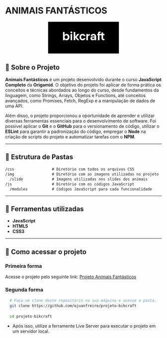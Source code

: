# ANIMAIS FANTÁSTICOS
<p align = "center">
  <img src = "https://github.com/ojuanfreire/projeto-bikcraft/blob/main/img/bikcraft.jpg" alt = "Bikcraft" tittle = "Bikcraft">
</p> 

## 📕 Sobre o Projeto
  **Animais Fantásticos** é um projeto desenvolvido durante o curso **JavaScript Completo** da **Origamid**. 
  O objetivo do projeto foi aplicar de forma prática os conceitos e técnicas abordados ao longo do curso, 
  desde fundamentos da linguagem, como Strings, Arrays, Objetos e Functions, até conceitos avançados, como Promises, Fetch, RegExp e a manipulação de dados de uma API.

  Além disso, o projeto proporcionou a oportunidade de aprender e utilizar diversas ferramentas essenciais para o desenvolvimento de software. 
  Foi possível aplicar o **Git** e o **GitHub** para o versionamento de código, utilizar o **ESLint** para garantir a padronização do código, 
  empregar o **Node** na criação de scripts do projeto e automatizar tarefas com o **NPM**.

  ---

  ## 📁 Estrutura de Pastas
  ```
  /css                 # Diretório com todos os arquivos CSS
  /img                 # Diretório com as imagens utilizadas no projeto
    /slide             # Imagens utilizadas nos slides dos animais
  /js                  # Diretório com os códigos JavaScript
    /modules           # Códigos JavaScript para cada funcionalidade
  ```
---

## 🔨 Ferramentas utilizadas
 - **JavaScript**
 - **HTML5**
 - **CSS3**

---

## 📌 Como acessar o projeto

### Primeira forma

Acesse o projeto pelo seguinte link: [Projeto Animais Fantásticos](https://ojuanfreire.github.io/projeto-bikcraft/)

### Segunda forma
```bash
  # Faça um clone deste repositório na sua máquina e acesse a pasta.
  git clone https://github.com/ojuanfreire/projeto-bikcraft

  cd projeto-bikcraft
```
-
  Após isso, utilize a ferramente Live Server para executar o projeto em um servidor local.
